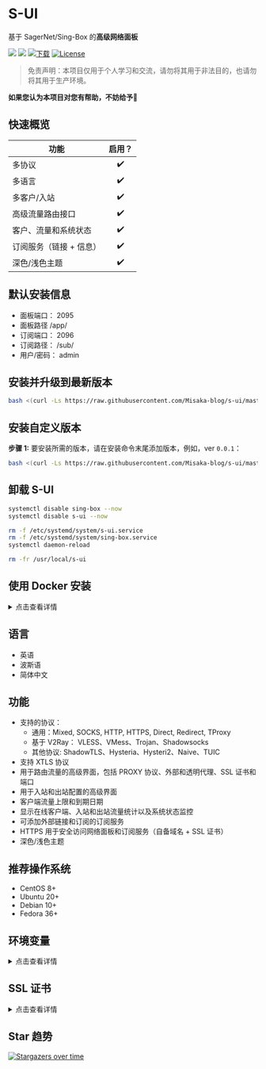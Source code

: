 # S-UI

基于 SagerNet/Sing-Box 的**高级网络面板**

![](https://img.shields.io/github/v/release/Misaka-blog/s-ui.svg)
![](https://img.shields.io/docker/pulls/misakablog/s-ui.svg)
[![下载](https://img.shields.io/github/downloads/Misaka-blog/s-ui/total.svg)](https://img.shields.io/github/downloads/Misaka-blog/s-ui/total.svg)
[![License](https://img.shields.io/badge/license-GPL%20V3-blue.svg?longCache=true)](https://www.gnu.org/licenses/gpl-3.0.en.html)

> 免责声明：本项目仅用于个人学习和交流，请勿将其用于非法目的，也请勿将其用于生产环境。

**如果您认为本项目对您有帮助，不妨给予**:star2:

## 快速概览
| 功能 | 启用？      |
| -------------------------------------- | :----------------: |
| 多协议 | :heavy_check_mark: |
| 多语言 | :heavy_check_mark: |
| 多客户/入站 | :heavy_check_mark: |
| 高级流量路由接口 | :heavy_check_mark: |
| 客户、流量和系统状态 | :heavy_check_mark: |
| 订阅服务（链接 + 信息） | :heavy_check_mark: |
| 深色/浅色主题 | :heavy_check_mark: |


## 默认安装信息
- 面板端口： 2095
- 面板路径 /app/
- 订阅端口： 2096
- 订阅路径： /sub/
- 用户/密码： admin

## 安装并升级到最新版本

```sh
bash <(curl -Ls https://raw.githubusercontent.com/Misaka-blog/s-ui/master/install.sh)
```

## 安装自定义版本

**步骤 1:** 要安装所需的版本，请在安装命令末尾添加版本，例如，ver `0.0.1`：

```sh
bash <(curl -Ls https://raw.githubusercontent.com/Misaka-blog/s-ui/master/install.sh) 0.0.1
```

## 卸载 S-UI

```sh
systemctl disable sing-box --now
systemctl disable s-ui --now

rm -f /etc/systemd/system/s-ui.service
rm -f /etc/systemd/system/sing-box.service
systemctl daemon-reload

rm -fr /usr/local/s-ui
```

## 使用 Docker 安装

<details>
   <summary>点击查看详情</summary>

### 使用方法

**步骤 1:** 安装 Docker

```shell
curl -fsSL https://get.docker.com | sh
```

**第 2 步：** 安装 S-UI

```shell
mkdir s-ui && cd s-ui
docker run -itd \
    -p 2095:2095 -p 443:443 -p 80:80 \
    -v $PWD/db/:/usr/local/s-ui/db/\
    -v $PWD/cert/:/root/cert/ \
    --name s-ui --restart=unless-stopped （除非已停止
    misakablog/s-ui:latest
```

> 构建自己的映像

```shell
docker build -t s-ui .
```

</details>

## 语言

- 英语
- 波斯语
- 简体中文

## 功能

- 支持的协议：
  - 通用：Mixed, SOCKS, HTTP, HTTPS, Direct, Redirect, TProxy
  - 基于 V2Ray： VLESS、VMess、Trojan、Shadowsocks
  - 其他协议: ShadowTLS、Hysteria、Hysteri2、Naive、TUIC
- 支持 XTLS 协议
- 用于路由流量的高级界面，包括 PROXY 协议、外部和透明代理、SSL 证书和端口
- 用于入站和出站配置的高级界面
- 客户端流量上限和到期日期
- 显示在线客户端、入站和出站流量统计以及系统状态监控
- 可添加外部链接和订阅的订阅服务
- HTTPS 用于安全访问网络面板和订阅服务（自备域名 + SSL 证书）
- 深色/浅色主题

## 推荐操作系统

- CentOS 8+
- Ubuntu 20+
- Debian 10+
- Fedora 36+

## 环境变量

<details>
  <summary>点击查看详情</summary

### 使用方法

| 变量 | 类型 | 默认值
| -------------- | :--------------------------------------------: | :------------ |
| SUI_LOG_LEVEL | `"debug"`\| `"info"`\| `"warn"`\| `"error"` | `"info"` |
| SUI_DEBUG | `boolean` | `false` | SUI_BIN_BUG
| SUI_BIN_FOLDER | `string` | `"bin"` | SUI_DB_FOLDER
| SUI_DB_FOLDER | `string` | `"db"`。
| SINGBOX_API | `string` | - | SINGBOX_API

</details>

## SSL 证书

<details>
  <summary>点击查看详情</summary>

### Certbot

```bash
snap install core; snap refresh core
snap install --classic certbot
ln -s /snap/bin/certbot /usr/bin/certbot

certbot certonly --standalone --register-unsafely-without-email --non-interactive --agree-tos -d <您的域名>。
```

</details>

## Star 趋势

[![Stargazers over time](https://starchart.cc/Misaka-blog/s-ui.svg?variant=adaptive)](https://starchart.cc/Misaka-blog/s-ui)